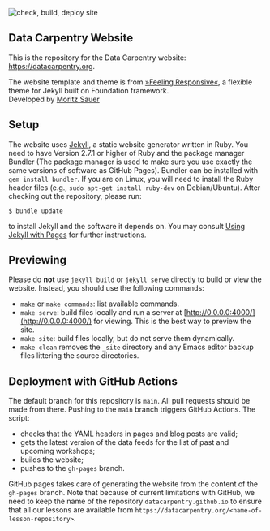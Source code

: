 ![check, build, deploy site](https://github.com/datacarpentry/datacarpentry.org/workflows/check,%20build,%20deploy%20site/badge.svg)

## Data Carpentry Website

This is the repository for the Data Carpentry website: <https://datacarpentry.org>.

The website template and theme is from [»Feeling Responsive«](https://github.com/Phlow/feeling-responsive), a flexible theme for Jekyll built on Foundation framework.  
Developed by [Moritz Sauer](https://github.com/Phlow)

## Setup

The website uses [Jekyll](http://jekyllrb.com/), a static website generator written in Ruby.
You need to have Version 2.7.1 or higher of Ruby and the package manager Bundler (The package manager is used to make sure you use exactly the same versions of software as GitHub Pages).
Bundler can be installed with `gem install bundler`.
If you are on Linux, you will need to install the Ruby header files (e.g., `sudo apt-get install ruby-dev` on Debian/Ubuntu).
After checking out the repository, please run:

```
$ bundle update
```

to install Jekyll and the software it depends on.
You may consult [Using Jekyll with Pages](https://help.github.com/articles/using-jekyll-with-pages/) for further instructions.


## Previewing

Please do **not** use `jekyll build` or `jekyll serve` directly to build or view the website.
Instead, you should use the following commands:

*   `make` or `make commands`: list available commands.
*   `make serve`: build files locally and run a server at [http://0.0.0.0:4000/](http://0.0.0.0:4000/) for viewing.
    This is the best way to preview the site.
*   `make site`: build files locally, but do not serve them dynamically.
*   `make clean` removes the `_site` directory and any Emacs editor backup files littering the source directories.


## Deployment with GitHub Actions

The default branch for this repository is `main`. All pull requests should be made from there.
Pushing to the `main` branch triggers GitHub Actions. The script:
- checks that the YAML headers in pages and blog posts are valid;
- gets the latest version of the data feeds for the list of past and upcoming workshops;
- builds the website;
- pushes to the `gh-pages` branch.

GitHub pages takes care of generating the website from the content of the
`gh-pages` branch. Note that because of current limitations with GitHub, we need
to keep the name of the repository `datacarpentry.github.io` to ensure that all
our lessons are available from `https://datacarpentry.org/<name-of-lesson-repository>`.
